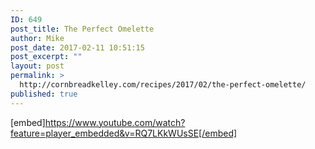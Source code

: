 ```yaml
---
ID: 649
post_title: The Perfect Omelette
author: Mike
post_date: 2017-02-11 10:51:15
post_excerpt: ""
layout: post
permalink: >
  http://cornbreadkelley.com/recipes/2017/02/the-perfect-omelette/
published: true
---
```

[embed]https://www.youtube.com/watch?feature=player_embedded&v=RQ7LKkWUsSE[/embed]